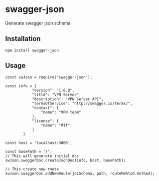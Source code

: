 swagger-json
===========

Generate swagger json schema

## Installation
```
npm install swagger-json
```
## Usage

```
const swJson = require('swagger-json');

const info = {
			"version": "1.0.0",
			"title": "VPN Server",
			"description": "VPN Server API",
			"termsOfService": "http://swagger.io/terms/",
			"contact": {
				"name": "VPN team"
			},
			"license": {
				"name": "MIT"
			}
		}

const host = 'localhost:3000';

const basePath = '/';
// This will generate initial doc
swJson.swaggerDoc.createJsonDoc(info, host, basePath);

// This create new route
swJson.swaggerDoc.addNewRoute(joiSchema, path, routeMehtod.method);
```

